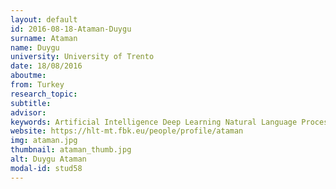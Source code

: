 ```yaml
---
layout: default 
id: 2016-08-18-Ataman-Duygu
surname: Ataman
name: Duygu
university: University of Trento
date: 18/08/2016
aboutme: 
from: Turkey
research_topic: 
subtitle: 
advisor: 
keywords: Artificial Intelligence Deep Learning Natural Language Processing Machine Translation
website: https://hlt-mt.fbk.eu/people/profile/ataman
img: ataman.jpg
thumbnail: ataman_thumb.jpg
alt: Duygu Ataman
modal-id: stud58
---
```

